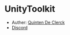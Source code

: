 # UnityToolkit


- Auther: [Quinten De Clerck](https://github.com/quintendc)
- [Discord](https://discord.gg/vNBex5F)





<!--
[![Support via Paypal](https://www.paypalobjects.com/en_US/BE/i/btn/btn_donateCC_LG.gif)](https://www.paypal.com/cgi-bin/webscr?cmd=_s-xclick&hosted_button_id=2D9L669G4A2QQ)
-->
